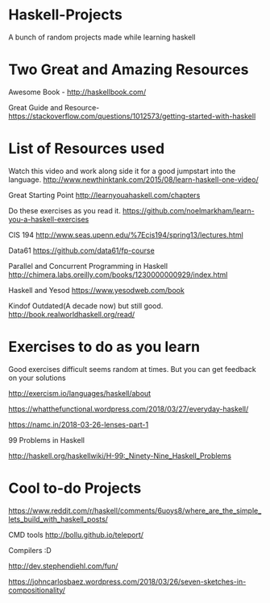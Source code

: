 # Haskell-Projects

A bunch of random projects made while learning haskell

# Two Great and Amazing Resources

Awesome Book - http://haskellbook.com/

Great Guide and Resource- https://stackoverflow.com/questions/1012573/getting-started-with-haskell

# List of Resources used

Watch this video and work along side it for a good jumpstart into the language. 
http://www.newthinktank.com/2015/08/learn-haskell-one-video/

Great Starting Point
http://learnyouahaskell.com/chapters

Do these exercises as you read it.
https://github.com/noelmarkham/learn-you-a-haskell-exercises

CIS 194
http://www.seas.upenn.edu/%7Ecis194/spring13/lectures.html

Data61
https://github.com/data61/fp-course

Parallel and Concurrent Programming in Haskell
http://chimera.labs.oreilly.com/books/1230000000929/index.html

Haskell and Yesod
https://www.yesodweb.com/book

Kindof Outdated(A decade now) but still good. 
http://book.realworldhaskell.org/read/

# Exercises to do as you learn

Good exercises difficult seems random at times. But you can get feedback on your solutions

http://exercism.io/languages/haskell/about

https://whatthefunctional.wordpress.com/2018/03/27/everyday-haskell/

https://namc.in/2018-03-26-lenses-part-1

99 Problems in Haskell

http://haskell.org/haskellwiki/H-99:_Ninety-Nine_Haskell_Problems

# Cool to-do Projects

https://www.reddit.com/r/haskell/comments/6uoys8/where_are_the_simple_lets_build_with_haskell_posts/

CMD tools
http://bollu.github.io/teleport/

Compilers :D

http://dev.stephendiehl.com/fun/

https://johncarlosbaez.wordpress.com/2018/03/26/seven-sketches-in-compositionality/
